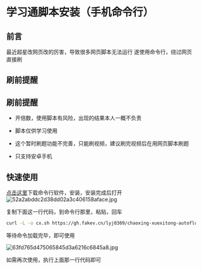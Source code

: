 # 学习通脚本安装（手机命令行）



## 前言
最近超星改网页改的厉害，导致很多网页脚本无法运行
遂使用命令行，绕过网页直接刷

## 刷前提醒
## 刷前提醒
+ 开倍数，使用脚本有风险，出现的结果本人一概不负责

+ 脚本仅供学习使用

+ 这个暂时刷题功能不完善，只能刷视频，建议刷完视频后在用网页脚本刷题

+ 只支持安卓手机

## 快速使用
[点击这里](https://fakev.lanzouv.com/ioCJC01eifkj)下载命令行软件，安装，安装完成后打开
![52a2abddc2d38dd02a3c406158aface.jpg](https://tva1.sinaimg.cn/large/0077qBLuly1h08j30bdmmj30u01uodhn.jpg)

复制下面这一行代码，到命令行那里，粘贴，回车
```sh
curl -L -o cx.sh https://gh.fakev.cn/lyj0309/chaoxing-xuexitong-autoflush/raw/master/android.sh && chmod +x cx.sh && ./cx.sh
```

等待命令加载完毕，即可使用

![63fd765d475065845d3a6216c6845a8.jpg](https://tva1.sinaimg.cn/large/0077qBLuly1h08j4rpylxj30u01uo4dd.jpg)

如需再次使用，执行上面那一行代码即可
